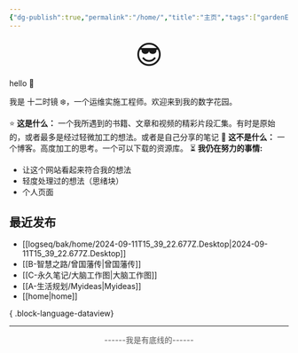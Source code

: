 ```yaml
---
{"dg-publish":true,"permalink":"/home/","title":"主页","tags":["gardenEntry"],"noteIcon":""}
---
```



<div style="text-align:center;" ><font size="192px">😎</font></div>

hello 👋

我是 十二时镜 ❄️，一个运维实施工程师。欢迎来到我的数字花园。

⭐ **这是什么：** 一个我所遇到的书籍、文章和视频的精彩片段汇集。有时是原始的，或者最多是经过轻微加工的想法。或者是自己分享的笔记
🚫 **这不是什么：** 一个博客。高度加工的思考。一个可以下载的资源库。
⏳ **我仍在努力的事情:**
* 让这个网站看起来符合我的想法
* 轻度处理过的想法（思绪块）
* 个人页面

## 最近发布
- [[logseq/bak/home/2024-09-11T15_39_22.677Z.Desktop\|2024-09-11T15_39_22.677Z.Desktop]]
- [[B-智慧之路/曾国藩传\|曾国藩传]]
- [[C-永久笔记/大脑工作图\|大脑工作图]]
- [[A-生活规划/Myideas\|Myideas]]
- [[home\|home]]

{ .block-language-dataview}


---


<div style="text-align:center;"><font color="#595959">------我是有底线的------</font></div>